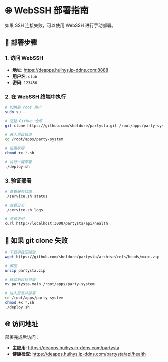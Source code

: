 # 🌐 WebSSH 部署指南

如果 SSH 连接失败，可以使用 WebSSH 进行手动部署。

## 🚀 部署步骤

### 1. 访问 WebSSH
- **地址**: https://deapps.huihys.ip-ddns.com:8888
- **用户名**: `club`
- **密码**: `123456`

### 2. 在 WebSSH 终端中执行

```bash
# 切换到 root 用户
sudo su -

# 克隆 GitHub 仓库
git clone https://github.com/sheldore/partysta.git /root/apps/party-system

# 进入项目目录
cd /root/apps/party-system

# 设置权限
chmod +x *.sh

# 执行一键部署
./deploy.sh
```

### 3. 验证部署

```bash
# 查看服务状态
./service.sh status

# 查看日志
./service.sh logs

# 测试访问
curl http://localhost:3000/partysta/api/health
```

## 🔧 如果 git clone 失败

```bash
# 下载项目压缩包
wget https://github.com/sheldore/partysta/archive/refs/heads/main.zip -O partysta.zip

# 解压
unzip partysta.zip

# 移动到目标目录
mv partysta-main /root/apps/party-system

# 进入目录并部署
cd /root/apps/party-system
chmod +x *.sh
./deploy.sh
```

## 🌐 访问地址

部署完成后访问：
- **主应用**: https://deapps.huihys.ip-ddns.com/partysta
- **健康检查**: https://deapps.huihys.ip-ddns.com/partysta/api/health